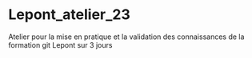 # Lepont_atelier_23
Atelier pour la mise en pratique et la validation des connaissances de la formation git Lepont sur 3 jours
